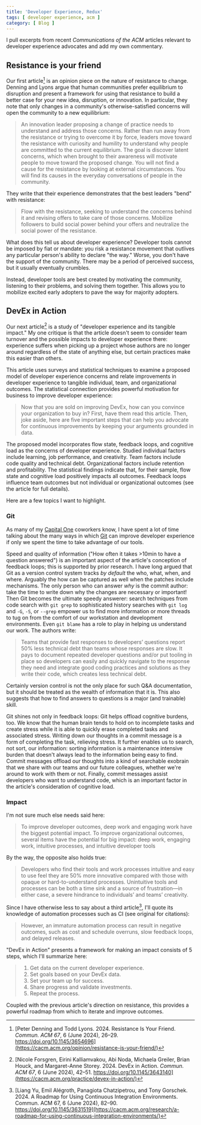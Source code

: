 ```yaml
---
title: 'Developer Experience, Redux'
tags: [ developer experience, acm ]
category: [ Blog ]
---
```


I pull excerpts from recent _Communications of the ACM_ articles relevant to
developer experience advocates and add my own commentary.

## Resistance is your friend

Our first article[^1] is an opinion piece on the nature of resistance to change.
Denning and Lyons argue that human communities prefer equilibrium to disruption
and present a framework for using that resistance to build a better case for
your new idea, disruption, or innovation. In particular, they note that only
changes in a community's otherwise-satisfied concerns will open the community to
a new equilibrium:

> An innovation leader proposing a change of practice needs to understand and
> address those concerns. Rather than run away from the resistance or trying to
> overcome it by force, leaders move toward the resistance with curiosity and
> humility to understand why people are committed to the current equilibrium.
> The goal is discover latent concerns, which when brought to their awareness
> will motivate people to move toward the proposed change. You will not find a
> cause for the resistance by looking at external circumstances. You will find
> its causes in the everyday conversations of people in the community.

They write that their experience demonstrates that the best leaders "bend" with
resistance:

> Flow with the resistance, seeking to understand the concerns behind it and
> revising offers to take care of those concerns. Mobilize followers to build
> social power behind your offers and neutralize the social power of the
> resistance.

What does this tell us about developer experience? Developer tools cannot be
imposed by fiat or mandate: you risk a resistance movement that outlives any
particular person's ability to declare "the way." Worse, you don't have the
support of the community. There may be a period of perceived success, but it
usually eventually crumbles.

Instead, developer tools are best created by motivating the community, listening
to their problems, and solving them together. This allows you to mobilize
excited early adopters to pave the way for majority adopters.

## DevEx in Action

Our next article[^2] is a study of "developer experience and its tangible
impact." My one critique is that the article doesn't seem to consider team
turnover and the possible impacts to developer experience there: experience
suffers when picking up a project whose authors are no longer around regardless
of the state of anything else, but certain practices make this easier than
others.

This article uses surveys and statistical techniques to examine a proposed model
of developer experience concerns and relate improvements in developer experience
to tangible individual, team, and organizational outcomes. The statistical
connection provides powerful motivation for business to improve developer
experience:

> Now that you are sold on improving DevEx, how can you convince your
> organization to buy in? First, have them read this article. Then, joke aside,
> here are five important steps that can help you advocate for continuous
> improvements by keeping your arguments grounded in data.

The proposed model incorporates flow state, feedback loops, and cognitive load
as the concerns of developer experience. Studied individual factors include
learning, job performance, and creativity. Team factors include code
quality and technical debt. Organizational factors include retention and
profitability. The statistical findings indicate that, for their sample, flow
state and cognitive load positively impacts all outcomes. Feedback loops
influence team outcomes but not individual or organizational outcomes (see the
article for full details).

Here are a few topics I want to highlight.

### Git

As many of my <a href="/tags#capital+one" class="tag">Capital One</a> coworkers
know, I have spent a lot of time talking about the many ways in which <a
href="/tags#git" class="tag">Git</a> can improve developer experience if only we
spent the time to take advantage of our tools.

Speed and quality of information ("How often it takes >10min to have a question
answered") is an important aspect of the article's conception of feedback loops;
this is supported by prior research. I have long argued that Git as a version
control system tracks _by default_ the who, what, when, and where. Arguably the
how can be captured as well when the patches include mechanisms. The only person
who can answer _why_ is the commit author: take the time to write down why the
changes are necessary or important! Then Git becomes the ultimate speedy
answerer: search techniques from code search with `git grep` to sophisticated
history searches with `git log` and `-G`, `-S`, or `--grep` empower us to find
more information or more threads to tug on from the comfort of our workstation
and development environments. Even `git blame` has a role to play in helping us
understand our work. The authors write:

> Teams that provide fast responses to developers’ questions report 50% less
> technical debt than teams whose responses are slow. It pays to document
> repeated developer questions and/or put tooling in place so developers can
> easily and quickly navigate to the response they need and integrate good
> coding practices and solutions as they write their code, which creates less
> technical debt.

Certainly version control is not the only place for such Q&A documentation, but
it should be treated as the wealth of information that it is. This also suggests
that how to find answers to questions is a major (and trainable) skill.

Git shines not only in feedback loops: Git helps offload cognitive burdens, too.
We know that the human brain tends to hold on to incomplete tasks and create
stress while it is able to quickly erase completed tasks and associated stress.
Writing down our thoughts in a commit message is a form of completing the task,
relieving stress. It further enables us to search, not sort, our information:
sorting information is a maintenance intensive burden that doesn't always lead
to the information being easy to find. Commit messages offload our thoughts into
a kind of searchable exobrain that we share with our teams and our future
colleagues, whether we're around to work with them or not. Finally, commit
messages assist developers who want to understand code, which is an important
factor in the article's consideration of cognitive load.

### Impact

I'm not sure much else needs said here:

> To improve developer outcomes, deep work and engaging work have the biggest
> potential impact. To improve organizational outcomes, several items have the
> potential for big impact: deep work, engaging work, intuitive processes, and
> intuitive developer tools

By the way, the opposite also holds true:

> Developers who find their tools and work processes intuitive and easy to use
> feel they are 50% more innovative compared with those with opaque or
> hard-to-understand processes. Unintuitive tools and processes can be both a
> time sink and a source of frustration—in either case, a severe hindrance to
> individuals’ and teams’ creativity.

Since I have otherwise less to say about a third article[^3], I'll quote its
knowledge of automation processes such as CI (see original for citations):

> However, an immature automation process can result in negative outcomes, such
> as cost and schedule overruns, slow feedback loops, and delayed releases.

"DevEx in Action" presents a framework for making an impact consists of 5 steps,
which I'll summarize here:

> 1. Get data on the current developer experience.
> 1. Set goals based on your DevEx data.
> 1. Set your team up for success.
> 1. Share progress and validate investments.
> 1. Repeat the process.

Coupled with the previous article's direction on resistance, this provides a
powerful roadmap from which to iterate and improve outcomes.

[^1]: [Peter Denning and Todd Lyons. 2024. Resistance Is Your Friend. _Commun.
    ACM 67_, 6 (June 2024), 26–29.
    https://doi.org/10.1145/3654696](https://cacm.acm.org/opinion/resistance-is-your-friend/)

[^2]: [Nicole Forsgren, Eirini Kalliamvakou, Abi Noda, Michaela Greiler, Brian
    Houck, and Margaret-Anne Storey. 2024. DevEx in Action. _Commun. ACM 67_, 6
    (June 2024), 42–51.
    https://doi.org/10.1145/3643140](https://cacm.acm.org/practice/devex-in-action/)

[^3]: [Liang Yu, Emil Alégroth, Panagiota Chatzipetrou, and Tony Gorschek. 2024.
    A Roadmap for Using Continuous Integration Environments. Commun. ACM 67, 6
    (June 2024), 82–90.
    https://doi.org/10.1145/3631519](https://cacm.acm.org/research/a-roadmap-for-using-continuous-integration-environments/)
